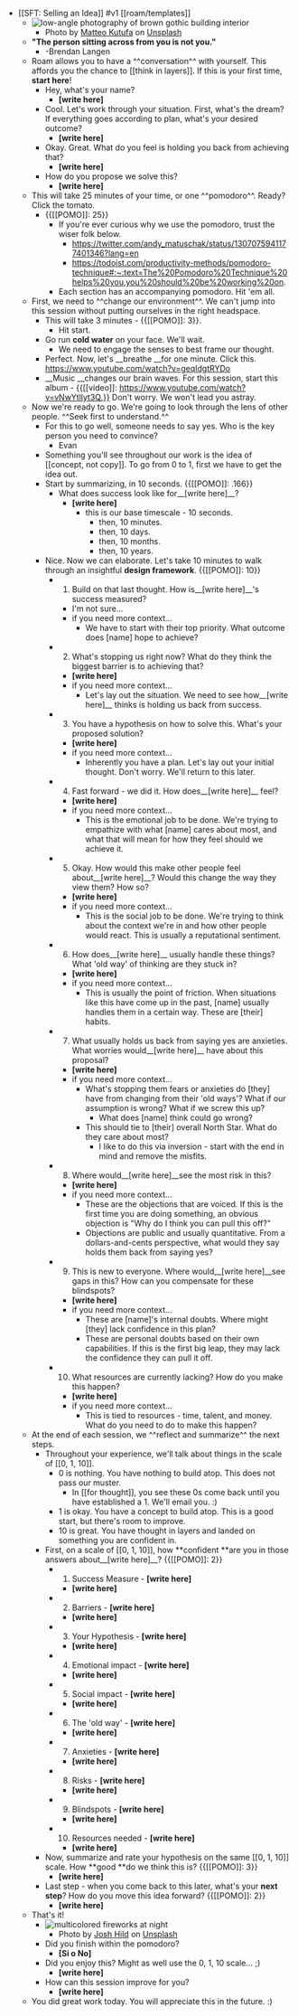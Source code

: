 - [[SFT: Selling an Idea]] #v1 [[roam/templates]] 
    - ![low-angle photography of brown gothic building interior](https://images.unsplash.com/photo-1531944213227-db53a6d0f3bd?ixid=MXwxMjA3fDB8MHxwaG90by1wYWdlfHx8fGVufDB8fHw%3D&ixlib=rb-1.2.1&auto=format&fit=crop&w=1000&q=80)
        - Photo by [Matteo Kutufa](https://unsplash.com/@emmekappaphoto?utm_source=unsplash&utm_medium=referral&utm_content=creditCopyText) on [Unsplash](/s/photos/perspectives?utm_source=unsplash&utm_medium=referral&utm_content=creditCopyText)
    - __"The person sitting across from you is not you."__
        - -Brendan Langen
    - Roam allows you to have a ^^conversation^^ with yourself. This affords you the chance to [[think in layers]]. If this is your first time, **start here**! 
        - Hey, what's your name? 
            - __[write here]__
        - Cool. Let's work through your situation. First, what's the dream? If everything goes according to plan, what's your desired outcome? 
            - __[write here]__
        - Okay. Great. What do you feel is holding you back from achieving that? 
            - __[write here]__
        - How do you propose we solve this? 
            - __[write here]__
    - This will take 25 minutes of your time, or one ^^pomodoro^^. Ready? Click the tomato. 
        - {{[[POMO]]: 25}}
            - If you're ever curious why we use the pomodoro, trust the wiser folk below. 
                - https://twitter.com/andy_matuschak/status/1307075941177401346?lang=en
                - https://todoist.com/productivity-methods/pomodoro-technique#:~:text=The%20Pomodoro%20Technique%20helps%20you,you%20should%20be%20working%20on.
            - Each section has an accompanying pomodoro. Hit 'em all. 
    - First, we need to ^^change our environment^^. We can't jump into this session without putting ourselves in the right headspace. 
        - This will take 3 minutes - {{[[POMO]]: 3}}. 
            - Hit start.
        - Go run __cold water__ on your face. We'll wait. 
            - We need to engage the senses to best frame our thought.
        - Perfect. Now, let's __breathe __for one minute. Click this. https://www.youtube.com/watch?v=geqIdgtRYDo
        - __Music __changes our brain waves. For this session, start this album - {{[[video]]: https://www.youtube.com/watch?v=vNwYtllyt3Q.}} Don't worry. We won't lead you astray.
    - Now we're ready to go. We're going to look through the lens of other people. ^^Seek first to understand.^^
        - For this to go well, someone needs to say yes. Who is the key person you need to convince? 
            - Evan
        - Something you'll see throughout our work is the idea of [[concept, not copy]]. To go from 0 to 1, first we have to get the idea out. 
        - Start by summarizing, in 10 seconds. {{[[POMO]]: .166}}
            - What does success look like for__[write here]__? 
                - __[write here]__
                    - this is our base timescale - 10 seconds.
                        - then, 10 minutes.
                        - then, 10 days.
                        - then, 10 months.
                        - then, 10 years.
        - Nice. Now we can elaborate. Let's take 10 minutes to walk through an insightful **design framework**. {{[[POMO]]: 10}}
            - 1. Build on that last thought. How is__[write here]__'s success measured? 
                - I'm not sure...
                - if you need more context...
                    - We have to start with their top priority. What outcome does [name] hope to achieve? 
            - 2. What's stopping us right now? What do they think the biggest barrier is to achieving that? 
                - __[write here]__
                - if you need more context...
                    - Let's lay out the situation. We need to see how__[write here]__ thinks is holding us back from success.
            - 3. You have a hypothesis on how to solve this. What's your proposed solution?
                - __[write here]__
                - if you need more context...
                    - Inherently you have a plan. Let's lay out your initial thought. Don't worry. We'll return to this later.
            - 4. Fast forward - we did it. How does__[write here]__ feel? 
                - __[write here]__
                - if you need more context...
                    - This is the emotional job to be done. We're trying to empathize with what [name] cares about most, and what that will mean for how they feel should we achieve it. 
            - 5. Okay. How would this make other people feel about__[write here]__? Would this change the way they view them? How so? 
                - __[write here]__
                - if you need more context...
                    - This is the social job to be done. We're trying to think about the context we're in and how other people would react. This is usually a reputational sentiment. 
            - 6. How does__[write here]__ usually handle these things? What 'old way' of thinking are they stuck in?
                - __[write here]__
                - if you need more context...
                    - This is usually the point of friction. When situations like this have come up in the past, [name] usually handles them in a certain way. These are [their] habits.
            - 7. What usually holds us back from saying yes are anxieties. What worries would__[write here]__ have about this proposal? 
                - __[write here]__
                - if you need more context...
                    - What's stopping them fears or anxieties do [they] have from changing from their 'old ways'? What if our assumption is wrong? What if we screw this up? 
                        - What does [name] think could go wrong? 
                    - This should tie to [their] overall North Star. What do they care about most? 
                        - I like to do this via inversion - start with the end in mind and remove the misfits. 
            - 8. Where would__[write here]__see the most risk in this? 
                - __[write here]__
                - if you need more context...
                    - These are the objections that are voiced. If this is the first time you are doing something, an obvious objection is "Why do I think you can pull this off?" 
                    - Objections are public and usually quantitative. From a dollars-and-cents perspective, what would they say holds them back from saying yes?
            - 9. This is new to everyone. Where would__[write here]__see gaps in this? How can you compensate for these blindspots? 
                - __[write here]__
                - if you need more context...
                    - These are [name]'s internal doubts. Where might [they] lack confidence in this plan? 
                    - These are personal doubts based on their own capabilities. If this is the first big leap, they may lack the confidence they can pull it off. 
            - 10. What resources are currently lacking? How do you make this happen? 
                - __[write here]__
                - if you need more context...
                    - This is tied to resources - time, talent, and money. What do you need to do to make this happen? 
    - At the end of each session, we ^^reflect and summarize^^ the next steps. 
        - Throughout your experience, we'll talk about things in the scale of [[0, 1, 10]]. 
            - 0 is nothing. You have nothing to build atop. This does not pass our muster. 
                - In [[for thought]], you see these 0s come back until you have established a 1. We'll email you. :)
            - 1 is okay. You have a concept to build atop. This is a good start, but there's room to improve.
            - 10 is great. You have thought in layers and landed on something you are confident in. 
        - First, on a scale of [[0, 1, 10]], how **confident **are you in those answers about__[write here]__? {{[[POMO]]: 2}}
            - 1. Success Measure - __[write here]__
                - __[write here]__
            - 2. Barriers - __[write here]__
                - __[write here]__
            - 3. Your Hypothesis - __[write here]__
                - __[write here]__
            - 4. Emotional impact - __[write here]__
                - __[write here]__
            - 5. Social impact - __[write here]__
                - __[write here]__
            - 6. The 'old way' - __[write here]__
                - __[write here]__
            - 7. Anxieties - __[write here]__
                - __[write here]__
            - 8. Risks - __[write here]__
                - __[write here]__
            - 9. Blindspots - __[write here]__
                - __[write here]__
            - 10. Resources needed - __[write here]__
                - __[write here]__
        - Now, summarize and rate your hypothesis on the same [[0, 1, 10]] scale. How **good **do we think this is? {{[[POMO]]: 3}}
            - __[write here]__
        - Last step - when you come back to this later, what's your **next step**? How do you move this idea forward? {{[[POMO]]: 2}}
            - __[write here]__
    - That's it! 
        - ![multicolored fireworks at night](https://images.unsplash.com/photo-1564346793883-ca7b6f9044d6?ixid=MXwxMjA3fDB8MHxwaG90by1wYWdlfHx8fGVufDB8fHw%3D&ixlib=rb-1.2.1&auto=format&fit=crop&w=1000&q=80)
            - Photo by [Josh Hild](https://unsplash.com/@joshhild?utm_source=unsplash&utm_medium=referral&utm_content=creditCopyText) on [Unsplash](/s/photos/brain-exploding?utm_source=unsplash&utm_medium=referral&utm_content=creditCopyText)
        - Did you finish within the pomodoro? 
            - __[Si o No]__
        - Did you enjoy this? Might as well use the 0, 1, 10 scale... ;) 
            - __[write here]__
        - How can this session improve for you? 
            - __[write here]__
    - You did great work today. You will appreciate this in the future. :) 
